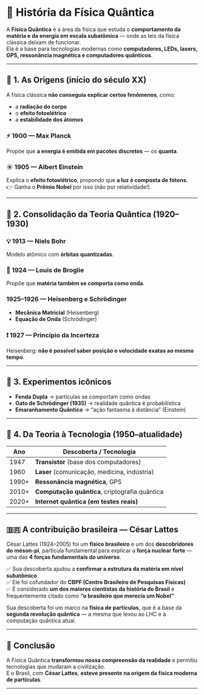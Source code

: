 # 🧠 História da Física Quântica

A **Física Quântica** é a área da física que estuda o **comportamento da matéria e da energia em escala subatômica** — onde as leis da física clássica deixam de funcionar.  
Ela é a base para tecnologias modernas como **computadores, LEDs, lasers, GPS, ressonância magnética e computadores quânticos**.

---

## 📜 1. As Origens (início do século XX)

A física clássica **não conseguia explicar certos fenômenos**, como:
- a **radiação do corpo**
- o **efeito fotoelétrico**
- a **estabilidade dos átomos**

### ⚡ 1900 — Max Planck
Propõe que **a energia é emitida em pacotes discretos** — os **quanta**.

### ☀️ 1905 — Albert Einstein
Explica o **efeito fotoelétrico**, propondo que **a luz é composta de fótons**.  
👉 Ganha o **Prêmio Nobel** por isso (não por relatividade!).

---

## 🔬 2. Consolidação da Teoria Quântica (1920–1930)

### 💡 1913 — Niels Bohr
Modelo atômico com **órbitas quantizadas**.

### 🌊 1924 — Louis de Broglie
Propõe que **matéria também se comporta como onda**.

### 1925–1926 — Heisenberg e Schrödinger
- **Mecânica Matricial** (Heisenberg)
- **Equação de Onda** (Schrödinger)

### ❗ 1927 — Princípio da Incerteza
Heisenberg: **não é possível saber posição e velocidade exatas ao mesmo tempo**.

---

## 🧩 3. Experimentos icônicos

- **Fenda Dupla** → partículas se comportam como ondas  
- **Gato de Schrödinger (1935)** → realidade quântica é probabilística  
- **Emaranhamento Quântico** → “ação fantasma à distância” (Einstein)

---

## 🚀 4. Da Teoria à Tecnologia (1950–atualidade)

| Ano | Descoberta / Tecnologia |
|------|--------------------------|
| 1947 | **Transistor** (base dos computadores) |
| 1960 | **Laser** (comunicação, medicina, indústria) |
| 1990+ | **Ressonância magnética**, GPS |
| 2010+ | **Computação quântica**, criptografia quântica |
| 2020+ | **Internet quântica (em testes reais)** |

---

## 🇧🇷 A contribuição brasileira — César Lattes

César Lattes (1924–2005) foi um **físico brasileiro** e um dos **descobridores do méson-pi**, partícula fundamental para explicar a **força nuclear forte** — uma das **4 forças fundamentais do universo**.

✅ Sua descoberta ajudou a **confirmar a estrutura da matéria em nível subatômico**  
✅ Ele foi cofundador do **CBPF (Centro Brasileiro de Pesquisas Físicas)**  
✅ É considerado **um dos maiores cientistas da história do Brasil** e frequentemente citado como **“o brasileiro que merecia um Nobel”**

Sua descoberta foi um marco na **física de partículas**, que é a base da **segunda revolução quântica** — a mesma que levou ao LHC e à computação quântica atual.

---

## 🌌 Conclusão

A Física Quântica **transformou nossa compreensão da realidade** e permitiu tecnologias que mudaram a civilização.  
E o Brasil, com **César Lattes**, **esteve presente na origem da física moderna de partículas**.

---
